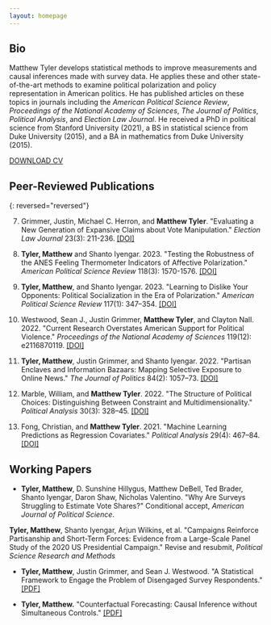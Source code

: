 ```yaml
---
layout: homepage
---
```


## Bio

<!-- I am an assistant professor of political science at Rice University. I obtained my PhD in political science from Stanford University in 2021 after graduating with a BS in statistics and a BA in mathematics from Duke University in 2015. -->

Matthew Tyler develops statistical methods to improve measurements and causal inferences made with survey data. He applies these and other state-of-the-art methods to examine political polarization and policy representation in American politics. He has published articles on these topics in journals including the *American Political Science Review*, *Proceedings of the National Academy of Sciences*, *The Journal of Politics*, *Political Analysis*, and *Election Law Journal*. He received a PhD in political science from Stanford University (2021), a BS in statistical science from Duke University (2015), and a BA in mathematics from Duke University (2015).

<!-- I develop statistical methods to improve the measurements and causal inferences made with survey data. I apply these and other cutting-edge methods to examine political polarization, ideology, and policy representation in American politics. He has published articles on these topics in journals including the *American Political Science Review*, *Proceedings of the National Academy of Sciences*, *The Journal of Politics*, *Political Analysis*, and *Election Law Journal* -->

<!-- I develop statistical methods to improve the measurements and causal inferences made with survey data. I apply these and other cutting-edge methods to study political polarization and representation in American politics. -->

 <!-- Broadly, my research covers topics in political methodology and American politics. -->

<!-- My peer-reviewed publications have appeared or are accepted to appear in journals such as *Proceedings of the National Academy of Sciences*, *American Political Science Review*, *The Journal of Politics*, *Political Analysis*, and *Election Law Journal*. -->

[DOWNLOAD CV](https://www.dropbox.com/s/sm0pfjekpzdykd7/CV.pdf?dl=0)

## Peer-Reviewed Publications

{: reversed="reversed"}

7. Grimmer, Justin, Michael C. Herron, and **Matthew Tyler**. "Evaluating a New Generation of Expansive Claims about Vote Manipulation." *Election Law Journal* 23(3): 211-236. [[DOI]](https://doi.org/10.1089/elj.2022.0070)

6. **Tyler, Matthew** and Shanto Iyengar. 2023. "Testing the Robustness of the ANES Feeling Thermometer Indicators of Affective Polarization." *American Political Science Review* 118(3): 1570-1576. [[DOI]](https://doi.org/10.1017/S0003055423001302)

5. **Tyler, Matthew**, and Shanto Iyengar. 2023. "Learning to Dislike Your Opponents: Political Socialization in the Era of Polarization." *American Political Science Review* 117(1): 347–354. [[DOI]](https://doi.org/10.1017/S000305542200048X)

4. Westwood, Sean J., Justin Grimmer, **Matthew Tyler**, and Clayton Nall. 2022. "Current Research Overstates American Support for Political Violence." *Proceedings of the National Academy of Sciences* 119(12): e2116870119. [[DOI]](https://doi.org/10.1073/pnas.2116870119)

3. **Tyler, Matthew**, Justin Grimmer, and Shanto Iyengar. 2022. "Partisan Enclaves and Information Bazaars: Mapping Selective Exposure to Online News." *The Journal of Politics* 84(2): 1057–73. [[DOI]](https://doi.org/10.1086/716950)

2. Marble, William, and **Matthew Tyler**. 2022. "The Structure of Political Choices: Distinguishing Between Constraint and Multidimensionality." *Political Analysis* 30(3): 328–45. [[DOI]](https://doi.org/10.1017/pan.2021.3)

1. Fong, Christian, and **Matthew Tyler**. 2021. "Machine Learning Predictions as Regression Covariates." *Political Analysis* 29(4): 467–84. [[DOI]](https://doi.org/10.1017/pan.2020.38)



## Working Papers

* **Tyler, Matthew**, D. Sunshine Hillygus, Matthew DeBell, Ted Brader, Shanto Iyengar, Daron Shaw, Nicholas Valentino. "Why Are Surveys Struggling to Estimate Vote Shares?" Conditional accept, *American Journal of Political Science*. 

**Tyler, Matthew**, Shanto Iyengar, Arjun Wilkins, et al. "Campaigns Reinforce Partisanship and Short-Term Forces: Evidence from a Large-Scale Panel Study of the 2020 US Presidential Campaign." Revise and resubmit, *Political Science Research and Methods*

* **Tyler, Matthew**, Justin Grimmer, and Sean J. Westwood. "A Statistical Framework to Engage the Problem of Disengaged Survey Respondents." [[PDF]](https://www.dropbox.com/scl/fi/vzjn03skoy7sc2a088rh8/The_Dangers_of_Disengaged_Respondents.pdf?rlkey=2m0jk2kcptw5dlt43umxwbikv&dl=0)


* **Tyler, Matthew.** "Counterfactual Forecasting: Causal Inference without Simultaneous Controls." [[PDF]](https://www.dropbox.com/s/bux4klf66dh66qg/FSControls.pdf?dl=0)
    




